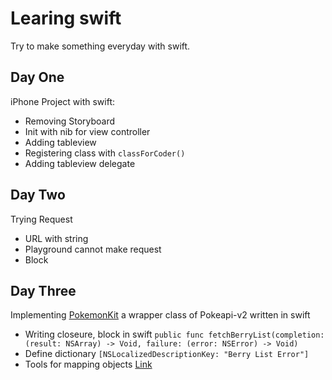 # Learing swift
Try to make something everyday with swift.

## Day One
iPhone Project with swift:

 * Removing Storyboard
 * Init with nib for view controller
 * Adding tableview
 * Registering class with `classForCoder()`
 * Adding tableview delegate

## Day Two
Trying Request

* URL with string
* Playground cannot make request
* Block

## Day Three
Implementing [PokemonKit](https://github.com/darkcl/PokemonKit) a wrapper class of Pokeapi-v2 written in swift

* Writing closeure, block in swift `public func fetchBerryList(completion: (result: NSArray) -> Void, failure: (error: NSError) -> Void)`
* Define dictionary `[NSLocalizedDescriptionKey: "Berry List Error"]`
* Tools for mapping objects [Link](https://github.com/cemolcay/DeserializableSwiftGenerator)
